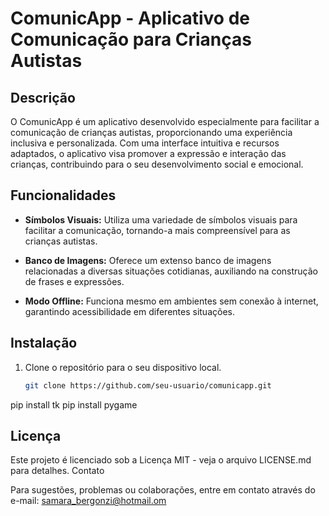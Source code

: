 # ComunicApp - Aplicativo de Comunicação para Crianças Autistas

## Descrição

O ComunicApp é um aplicativo desenvolvido especialmente para facilitar a comunicação de crianças autistas, proporcionando uma experiência inclusiva e personalizada. Com uma interface intuitiva e recursos adaptados, o aplicativo visa promover a expressão e interação das crianças, contribuindo para o seu desenvolvimento social e emocional.

## Funcionalidades

- **Símbolos Visuais:** Utiliza uma variedade de símbolos visuais para facilitar a comunicação, tornando-a mais compreensível para as crianças autistas.

- **Banco de Imagens:** Oferece um extenso banco de imagens relacionadas a diversas situações cotidianas, auxiliando na construção de frases e expressões.

- **Modo Offline:** Funciona mesmo em ambientes sem conexão à internet, garantindo acessibilidade em diferentes situações.

## Instalação

1. Clone o repositório para o seu dispositivo local.
   ```bash
   git clone https://github.com/seu-usuario/comunicapp.git

  pip install tk
  pip install pygame

## Licença

Este projeto é licenciado sob a Licença MIT - veja o arquivo LICENSE.md para detalhes.
Contato

Para sugestões, problemas ou colaborações, entre em contato através do e-mail: samara_bergonzi@hotmail.om
